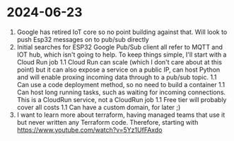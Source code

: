 # 2024-06-23

1. Google has retired IoT core so no point building against that. Will look to push Esp32 messages on to pub/sub directly
1. Initial searches for ESP32 Google Pub/Sub client all refer to MQTT and IOT hub, which isn't going to help. To keep things simple, I'll start with a Cloud Run job
1.1 Cloud Run can scale (which I don't care about at this point) but it can also expose a service on a public IP, can host Python and will enable proxing incoming data through to a pub/sub topic.
1.1 Can use a code deployment method, so no need to build a container
1.1 Can host long running tasks, such as waiting for incoming connections. This is a CloudRun service, not a CloudRun job
1.1 Free tier will probably cover all costs
1.1 Can have a custom domain, for later ;)
1. I want to learn more about terraform, having managed teams that use it but never written any Terraform code. Therefore, starting with https://www.youtube.com/watch?v=5Yz1UfFAxdo
